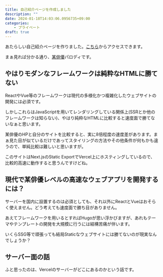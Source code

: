 ```yaml
---
title: 自己紹介ページを作成しました
description: ""
date: 2024-01-18T14:03:06.0956735+09:00
categories:
    - プライベート
draft: true
---
```


あたらしい自己紹介ページを作りました。[こちら](/me/)からアクセスできます。

まぁ見れば分かる通り、[某俳優](http://abehiroshi.la.coocan.jp/)パロディです。

## やはりモダンなフレームワークは純粋なHTMLに勝てない

ReactやVue等のフレームワークは現代の多様化かつ複雑化したウェブサイトの開発には必須です。

しかしこれらはJavaScriptを用いてレンダリングしている関係上(SSRとか他のフレームワークは知らない)、やはり純粋なHTMLに比較すると速度面で勝てないなぁと思います。

某俳優のHPと自分のサイトを比較すると、実に8倍程度の速度差があります。まぁ見た目が似ているだけであってスタイリングの方法やその他条件が何もかも違うので、単純比較は難しいと思いますが。

このサイトはNext.jsのStatic ExportでVercel上にホスティングしているので、比較的高速に動作すると思うんですけどね。

## 現代で某俳優レベルの高速なウェブアプリを開発するには？

サーバーを国内に設置するのは必須としても、それ以外にReactとVueはおそらく使えません。どう考えても速度面で勝ち目がありません。

あえてフレームワークを用いるとすればHugoが思い浮かびますが、あれもテーマやテンプレートの開発を大規模に行うには結構苦痛が伴います。

いくらSSG等で頑張っても結局Staticなウェブサイトには勝てないのが現実なんでしょうか？

## サーバー面の話

ふと思ったのは、Vercelのサーバーがどこにあるのかという話です。


